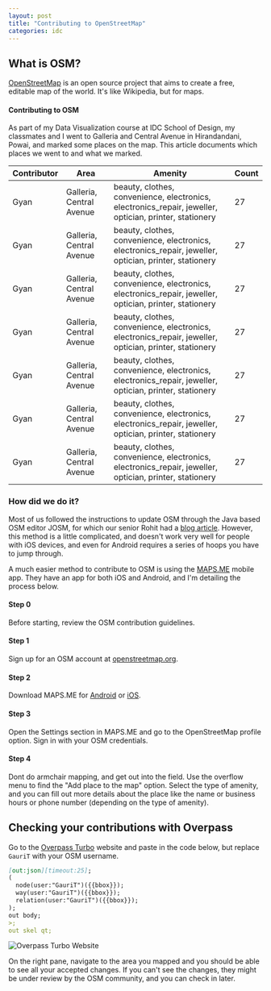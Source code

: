 ```yaml
---
layout: post
title: "Contributing to OpenStreetMap"
categories: idc
---
```


## What is OSM?
[OpenStreetMap](https://www.openstreetmap.org) is an open source project that aims to create a free, editable map of the world. It's like Wikipedia, but for maps.

#### Contributing to OSM
As part of my Data Visualization course at IDC School of Design, my classmates and I went to Galleria and Central Avenue in Hirandandani, Powai, and marked some places on the map. This article documents which places we went to and what we marked.


| Contributor | Area                     | Amenity                                                                                                | Count |
|-------------|--------------------------|--------------------------------------------------------------------------------------------------------|-------|
| Gyan        | Galleria, Central Avenue | beauty, clothes, convenience, electronics, electronics_repair, jeweller, optician, printer, stationery | 27    |
| Gyan        | Galleria, Central Avenue | beauty, clothes, convenience, electronics, electronics_repair, jeweller, optician, printer, stationery | 27    |
| Gyan        | Galleria, Central Avenue | beauty, clothes, convenience, electronics, electronics_repair, jeweller, optician, printer, stationery | 27    |
| Gyan        | Galleria, Central Avenue | beauty, clothes, convenience, electronics, electronics_repair, jeweller, optician, printer, stationery | 27    |
| Gyan        | Galleria, Central Avenue | beauty, clothes, convenience, electronics, electronics_repair, jeweller, optician, printer, stationery | 27    |
| Gyan        | Galleria, Central Avenue | beauty, clothes, convenience, electronics, electronics_repair, jeweller, optician, printer, stationery | 27    |
| Gyan        | Galleria, Central Avenue | beauty, clothes, convenience, electronics, electronics_repair, jeweller, optician, printer, stationery | 27    |

### How did we do it?
Most of us followed the instructions to update OSM through the Java based OSM editor JOSM, for which our senior Rohit had a [blog article](http://rohitg.in/2017/08/31/ContribOSM/). However, this method is a little complicated, and doesn't work very well for people with iOS devices, and even for Android requires a series of hoops you have to jump through.

A much easier method to contribute to OSM is using the [MAPS.ME](https://maps.me/) mobile app. They have an app for both iOS and Android, and I'm detailing the process below.

#### Step 0
Before starting, review the OSM contribution guidelines.

#### Step 1
Sign up for an OSM account at [openstreetmap.org](https://www.openstreetmap.org/).  

#### Step 2
Download MAPS.ME for [Android](https://play.google.com/store/apps/details?id=com.mapswithme.maps.pro&hl=en_IN) or [iOS](https://apps.apple.com/us/app/maps-me-offline-map-nav/id510623322).  

#### Step 3
Open the Settings section in MAPS.ME and go to the OpenStreetMap profile option. Sign in with your OSM credentials.

#### Step 4
Dont do armchair mapping, and get out into the field. Use the overflow menu to find the "Add place to the map" option. Select the type of amenity, and you can fill out more details about the place like the name or business hours or phone number (depending on the type of amenity). 

## Checking your contributions with Overpass

Go to the [Overpass Turbo](https://overpass-turbo.eu/) website and paste in the code below, but replace ````GauriT```` with your OSM username.


````markdown
[out:json][timeout:25];
(
  node(user:"GauriT")({{bbox}});
  way(user:"GauriT")({{bbox}});
  relation(user:"GauriT")({{bbox}});
);
out body;
>;
out skel qt;
````

![Overpass Turbo Website](https://gyanl.com/blog/assets/overpass.png)

On the right pane, navigate to the area you mapped and you should be able to see all your accepted changes. If you can't see the changes, they might be under review by the OSM community, and you can check in later.